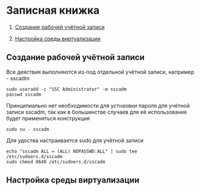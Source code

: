 # Записная книжка

1. [Создание рабочей учётной записи](#Создание-рабочей-учётной-записи)

1. [Настройка среды виртуализации](#Настройка-среды-виртуализации)

## Создание рабочей учётной записи

Все деяствия выполняются из-под отдельной учётной записи, например - sscadm

    sudo useradd -c "SSC Administrator" -m sscadm
    passwd sscadm

Принципиально нет необходимости для устнаовки пароля для учётной записи sscadm,
так как в большинстве случаев для её использования будет применяться конструкция

    sudo su - sscadm

Для удоства настраивается sudo для учётной записи

    echo "sscadm ALL = (ALL) NOPASSWD:ALL" | sudo tee /etc/sudoers.d/sscadm
    sudo chmod 0640 /etc/sudoers.d/sscadm

## Настройка среды виртуализации

